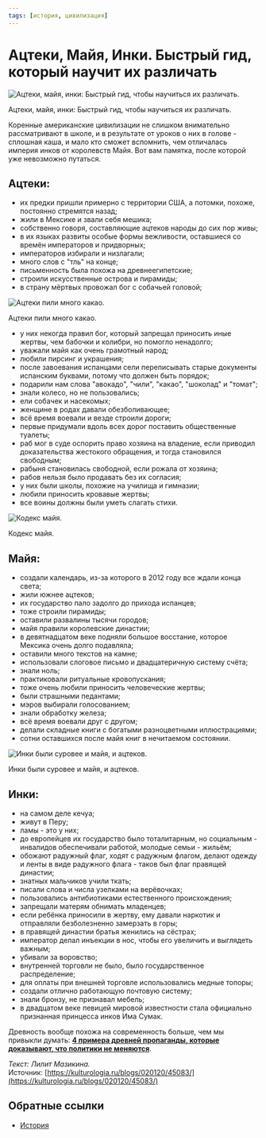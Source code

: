 ```yaml
---
tags: [история, цивилизация]
---
```

# Ацтеки, Майя, Инки. Быстрый гид, который научит их различать

![Ацтеки, майя, инки: Быстрый гид, чтобы научиться их различать. ](https://kulturologia.ru/files/u23285/964e298fd1a23cfabf47533140cff506.jpg "Ацтеки, майя, инки: Быстрый гид, чтобы научиться их различать. ")

Ацтеки, майя, инки: Быстрый гид, чтобы научиться их различать.

Коренные американские цивилизации не слишком внимательно рассматривают в школе, и в результате от уроков о них в голове - сплошная каша, и мало кто сможет вспомнить, чем отличалась империя инков от королевств Майя. Вот вам памятка, после которой уже невозможно путаться.

## Ацтеки:

- их предки пришли примерно с территории США, а потомки, похоже, постоянно стремятся назад;  
- жили в Мексике и звали себя мешика;  
- собственно говоря, составляющие ацтеков народы до сих пор живы;  
- в их языках развиты особые формы вежливости, оставшиеся со времён императоров и придворных;  
- императоров избирали и низлагали;  
- много слов с "тль" на конце;  
- письменность была похожа на древнеегипетские;  
- строили искусственные острова и пирамиды;  
- в страну мёртвых провожал бог с собачьей головой;  

![Ацтеки пили много какао. ](https://kulturologia.ru/files/u23285/15dssa-20333b5ff156aba6650fb3dc3615830f.jpg "Ацтеки пили много какао. ")

Ацтеки пили много какао.

- у них некогда правил бог, который запрещал приносить иные жертвы, чем бабочки и колибри, но помогло ненадолго;  
- уважали майя как очень грамотный народ;  
- любили пирсинг и украшения;  
- после завоевания испанцами сели переписывать старые документы испанским буквами, потому что должен быть порядок;  
- подарили нам слова "авокадо", "чили", "какао", "шоколад" и "томат";  
- знали колесо, но не пользовались;  
- ели собачек и насекомых;  
- женщине в родах давали обезболивающее;  
- всё время воевали и везде строили дороги;  
- первые придумали вдоль всех дорог поставить общественные туалеты;  
- раб мог в суде оспорить право хозяина на владение, если приводил доказательства жестокого обращения, и тогда становился свободным;  
- рабыня становилась свободной, если рожала от хозяина;  
- рабов нельзя было продавать без их согласия;  
- у них были школы, похожие на училища и гимназии;  
- любили приносить кровавые жертвы;  
- все воины должны были уметь слагать стихи.  

![Кодекс майя.](https://kulturologia.ru/files/u23285/maxresdefault1-2.jpg "Кодекс майя.")

Кодекс майя.

## Майя:

- создали календарь, из-за которого в 2012 году все ждали конца света;  
- жили южнее ацтеков;  
- их государство пало задолго до прихода испанцев;  
- тоже строили пирамиды;  
- оставили развалины тысячи городов;  
- майя правили королевские династии;  
- в девятнадцатом веке подняли большое восстание, которое Мексика очень долго подавляла;  
- оставили много текстов на камне;  
- использовали слоговое письмо и двадцатеричную систему счёта;  
- знали ноль;  
- практиковали ритуальные кровопускания;  
- тоже очень любили приносить человеческие жертвы;  
- были страшными педантами;  
- мэров выбирали голосованием;  
- знали обработку железа;  
- всё время воевали друг с другом;  
- делали складные книги с богатыми разноцветными иллюстрациями;  
- сотни оставшихся после майя книг в нечитаемом состоянии.  

![Инки были суровее и майя, и ацтеков. ](https://kulturologia.ru/files/u23285/inka-come-big.jpg "Инки были суровее и майя, и ацтеков. ")

Инки были суровее и майя, и ацтеков.

## Инки:

- на самом деле кечуа;  
- живут в Перу;  
- ламы - это у них;  
- до европейцев их государство было тоталитарным, но социальным - инвалидов обеспечивали работой, молодые семьи - жильём;  
- обожают радужный флаг, ходят с радужным флагом, делают одежду и ленты в виде радужного флага - таков был флаг правящей династии;  
- знатных мальчиков учили ткать;  
- писали слова и числа узелками на верёвочках;  
- пользовались антибиотиками естественного происхождения;  
- запрещали матерям обнимать младенцев;  
- если ребёнка приносили в жертву, ему давали наркотик и отправляли безболезненно замерзать в горы;  
- в правящей династии братья женились на сёстрах;  
- император делал инъекции в нос, чтобы его увеличить и выглядеть важным;  
- убивали за воровство;  
- внутренней торговли не было, было государственное распределение;  
- для оплаты при внешней торговле использовались медные топоры;  
- создали отлично работающую почтовую систему;  
- знали бронзу, не признавал мебель;  
- в двадцатом веке певицей мировой известности стала официально признанная принцесса инков Има Сумак.  
  
Древность вообще похожа на современность больше, чем мы привыкли думать: **[4 примера древней пропаганды, которые доказывают, что политики не меняются](https://kulturologia.ru/blogs/281219/45035/)**.  
  
_Текст: Лилит Мазикина._  
Источник: [https://kulturologia.ru/blogs/020120/45083/](https://kulturologia.ru/blogs/020120/45083/)

## Обратные ссылки

- [История](%D0%98%D1%81%D1%82%D0%BE%D1%80%D0%B8%D1%8F.md)